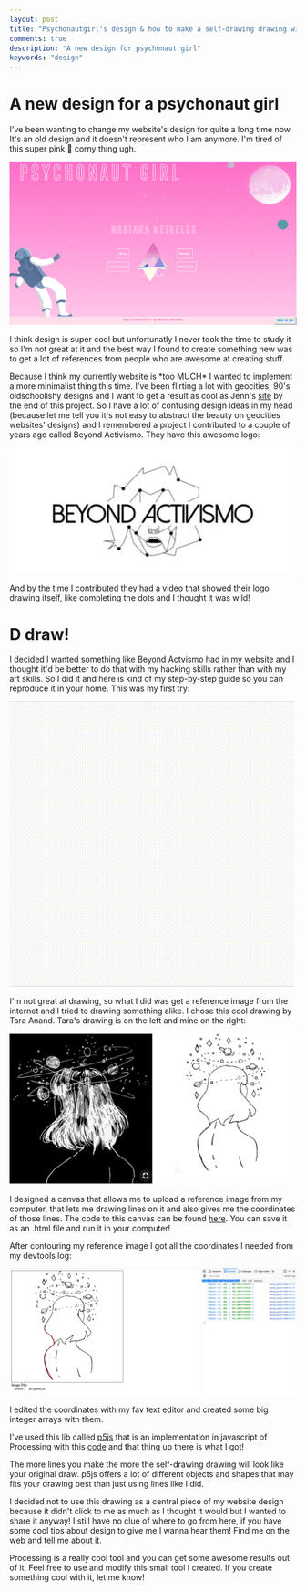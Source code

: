 ```yaml
---
layout: post
title: "Psychonautgirl's design & how to make a self-drawing drawing with processing"
comments: true
description: "A new design for psychonaut girl"
keywords: "design"
---
```


# A new design for a psychonaut girl

I've been wanting to change my website's design for quite a long time now. It's an old design and it doesn't represent who I am anymore.
I'm tired of this super pink 🌟 corny thing ugh.

![psychonaut](/assets/blog/psychonaut.png)

I think design is super cool but unfortunatly I never took the time to study it so I'm not great at it and the best way I found to create something new was to get a lot of references from people who are awesome at creating stuff.

 Because I think my currently website is \*too MUCH\* I wanted to implement a more minimalist thing this time. I've been flirting a lot with geocities, 90's, oldschoolishy designs and I want to get a result as cool as Jenn's [site](http://jennmoney.biz/) by the end of this project. So I have a lot of confusing design ideas in my head (because let me tell you it's not easy to abstract the beauty on geocities websites' designs) and I remembered a project I contributed to a couple of years ago called Beyond Activismo. They have this awesome logo:

![beyond_actvismo_logo](/assets/blog/beyond_logo.png)

And by the time I contributed they had a video that showed their logo drawing itself, like completing the dots and I thought it was wild!

# D draw!

I decided I wanted something like Beyond Actvismo had in my website and I thought it'd be better to do that with my hacking skills rather than with my art skills. So I did it and here is kind of my step-by-step guide so you can reproduce it in your home. This was my first try:

![girl](/assets/blog/girl.gif)

I'm not great at drawing, so what I did was get a reference image from the internet and I tried to drawing something alike. I chose this cool drawing by Tara Anand. Tara's drawing is on the left and mine on the right:

![comparing_girls](/assets/blog/comparing_girls.png)

I designed a canvas that allows me to upload a reference image from my computer, that lets me drawing lines on it and also gives me the coordinates of those lines. The code to this canvas can be found [here](https://gist.github.com/marimeireles/ff03c44321b4e891f3e0c0a6ca9984f7). You can save it as an .html file and run it in your computer!

After contouring my reference image I got all the coordinates I needed from my devtools log:

![coords.png](/assets/blog/coords.png)

I edited the coordinates with my fav text editor and created some big integer arrays with them.

I've used this lib called [p5js](https://p5js.org) that is an implementation in javascript of Processing with this [code](https://gist.github.com/marimeireles/37b104e1fcf6b0ad9c65a08087fdf182) and that thing up there is what I got!

The more lines you make the more the self-drawing drawing will look like your original draw. p5js offers a lot of different objects and shapes that may fits your drawing best than just using lines like I did.

I decided not to use this drawing as a central piece of my website design because it didn't click to me as much as I thought it would but I wanted to share it anyway! I still have no clue of where to go from here, if you have some cool tips about design to give me I wanna hear them! Find me on the web and tell me about it.

Processing is a really cool tool and you can get some awesome results out of it. Feel free to use and modify this small tool I created. If you create something cool with it, let me know!


